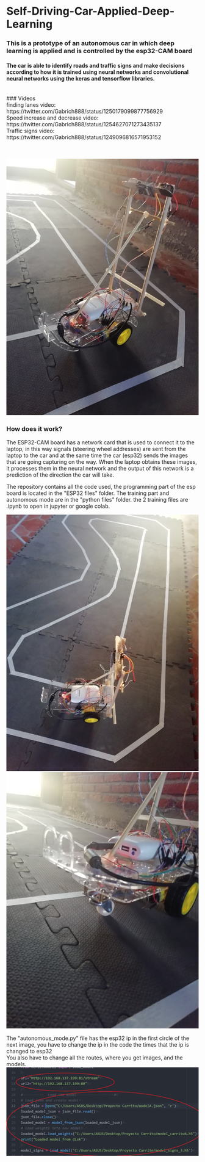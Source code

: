 # Self-Driving-Car-Applied-Deep-Learning <br>
### This is a prototype of an autonomous car in which deep learning is applied and is controlled by the esp32-CAM board
#### The car is able to identify roads and traffic signs and make decisions according to how it is trained using neural networks and convolutional neural networks using the keras and tensorflow libraries.
<br>
### Videos <br>
finding lanes video: <br>
https://twitter.com/Gabrich888/status/1250179099877756929   <br>
Speed increase and decrease video:  <br>
https://twitter.com/Gabrich888/status/1254627071273435137   <br>
Traffic signs video: <br>
https://twitter.com/Gabrich888/status/1249096816571953152    <br>
<br><br>

![](images/img_1.jpg)
<br>

### How does it work? <br>

The ESP32-CAM board has a network card that is used to connect it to the laptop, in this way signals (steering wheel addresses) are sent from the laptop to the car and at the same time the car (esp32) sends the images that are going capturing on the way.
When the laptop obtains these images, it processes them in the neural network and the output of this network is a prediction of the direction the car will take.


The repository contains all the code used, the programming part of the esp board is located in the "ESP32 files" folder.
The training part and autonomous mode are in the "python files" folder. the 2 training files are .ipynb to open in jupyter or google colab.

![](images/img_2.jpg)
![](images/img_3.jpg) <br>

The "autonomous_mode.py" file has the esp32 ip in the first circle of the next image, you have to change the ip in the code the times that the ip is changed to esp32
<br> You also have to change all the routes, where you get images, and the models.
![](images/routes.png)
